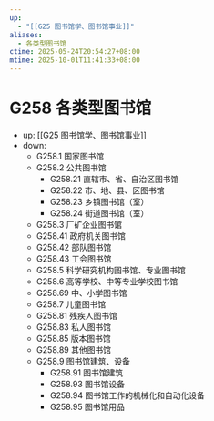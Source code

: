 ```yaml
---
up:
  - "[[G25 图书馆学、图书馆事业]]"
aliases:
  - 各类型图书馆
ctime: 2025-05-24T20:54:27+08:00
mtime: 2025-10-01T11:41:33+08:00
---
```


# G258 各类型图书馆

- up: [[G25 图书馆学、图书馆事业]]
- down:	
	- G258.1 国家图书馆
	- G258.2 公共图书馆
		- G258.21 直辖市、省、自治区图书馆
		- G258.22 市、地、县、区图书馆
		- G258.23 乡镇图书馆（室）
		- G258.24 街道图书馆（室）
	- G258.3 厂矿企业图书馆
	- G258.41 政府机关图书馆
	- G258.42 部队图书馆
	- G258.43 工会图书馆
	- G258.5 科学研究机构图书馆、专业图书馆
	- G258.6 高等学校、中等专业学校图书馆
	- G258.69 中、小学图书馆
	- G258.7 儿童图书馆
	- G258.81 残疾人图书馆
	- G258.83 私人图书馆
	- G258.85 版本图书馆
	- G258.89 其他图书馆
	- G258.9 图书馆建筑、设备
		- G258.91 图书馆建筑
		- G258.93 图书馆设备
		- G258.94 图书馆工作的机械化和自动化设备
		- G258.95 图书馆用品
	
